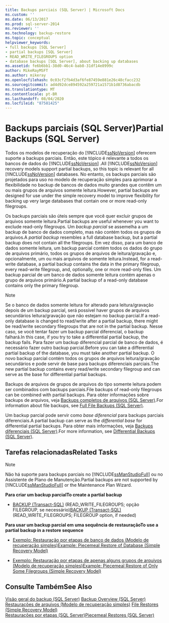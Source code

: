 ```yaml
---
title: Backups parciais (SQL Server) | Microsoft Docs
ms.custom: ''
ms.date: 06/13/2017
ms.prod: sql-server-2014
ms.reviewer: ''
ms.technology: backup-restore
ms.topic: conceptual
helpviewer_keywords:
- full backups [SQL Server]
- partial backups [SQL Server]
- READ_WRITE_FILEGROUPS option
- database backups [SQL Server], about backing up databases
ms.assetid: fe6b6bb1-38d0-46c4-bab8-31df14e8999c
author: MikeRayMSFT
ms.author: mikeray
ms.openlocfilehash: 0c03cf2fb4d3af6fe87459e881e26c48cfacc232
ms.sourcegitcommit: ad4d92dce894592a259721a1571b1d8736abacdb
ms.translationtype: MT
ms.contentlocale: pt-BR
ms.lasthandoff: 08/04/2020
ms.locfileid: "87581425"
---
```

# <a name="partial-backups-sql-server"></a><span data-ttu-id="d3c72-102">Backups parciais (SQL Server)</span><span class="sxs-lookup"><span data-stu-id="d3c72-102">Partial Backups (SQL Server)</span></span>
  <span data-ttu-id="d3c72-103">Todos os modelos de recuperação do [!INCLUDE[ssNoVersion](../../includes/ssnoversion-md.md)] oferecem suporte a backups parciais. Então, este tópico é relevante a todos os bancos de dados do [!INCLUDE[ssNoVersion](../../includes/ssnoversion-md.md)] .</span><span class="sxs-lookup"><span data-stu-id="d3c72-103">All [!INCLUDE[ssNoVersion](../../includes/ssnoversion-md.md)] recovery models support partial backups, so this topic is relevant for all [!INCLUDE[ssNoVersion](../../includes/ssnoversion-md.md)] databases.</span></span> <span data-ttu-id="d3c72-104">No entanto, os backups parciais são projetados para uso no modelo de recuperação simples para aprimorar a flexibilidade no backup de bancos de dados muito grandes que contêm um ou mais grupos de arquivos somente leitura.</span><span class="sxs-lookup"><span data-stu-id="d3c72-104">However, partial backups are designed for use under the simple recovery model to improve flexibility for backing up very large databases that contain one or more read-only filegroups.</span></span>  
  
 <span data-ttu-id="d3c72-105">Os backups parciais são úteis sempre que você quer excluir grupos de arquivos somente leitura.</span><span class="sxs-lookup"><span data-stu-id="d3c72-105">Partial backups are useful whenever you want to exclude read-only filegroups.</span></span> <span data-ttu-id="d3c72-106">Um *backup parcial* se assemelha a um backup de banco de dados completo, mas não contém todos os grupos de arquivos.</span><span class="sxs-lookup"><span data-stu-id="d3c72-106">A *partial backup* resembles a full database backup, but a partial backup does not contain all the filegroups.</span></span> <span data-ttu-id="d3c72-107">Em vez disso, para um banco de dados somente leitura, um backup parcial contém todos os dados do grupo de arquivos primário, todos os grupos de arquivos de leitura/gravação e, opcionalmente, um ou mais arquivos de somente leitura.</span><span class="sxs-lookup"><span data-stu-id="d3c72-107">Instead, for a read-write database, a partial backup contains the data in the primary filegroup, every read-write filegroup, and, optionally, one or more read-only files.</span></span> <span data-ttu-id="d3c72-108">Um backup parcial de um banco de dados somente leitura contém apenas o grupo de arquivos primário.</span><span class="sxs-lookup"><span data-stu-id="d3c72-108">A partial backup of a read-only database contains only the primary filegroup.</span></span>  
  
> [!NOTE]  
>  <span data-ttu-id="d3c72-109">Se o banco de dados somente leitura for alterado para leitura/gravação depois de um backup parcial, será possível haver grupos de arquivos secundários leitura/gravação que não estejam no backup parcial.</span><span class="sxs-lookup"><span data-stu-id="d3c72-109">If a read-only database is changed to read/write after a partial backup, there might be read/write secondary filegroups that are not in the partial backup.</span></span> <span data-ttu-id="d3c72-110">Nesse caso, se você tentar fazer um backup parcial diferencial, o backup falhará.</span><span class="sxs-lookup"><span data-stu-id="d3c72-110">In this case, if you try to take a differential partial backup, the backup fails.</span></span> <span data-ttu-id="d3c72-111">Para fazer um backup diferencial parcial de banco de dados, é necessário fazer outro backup parcial.</span><span class="sxs-lookup"><span data-stu-id="d3c72-111">Before you can take a differential partial backup of the database, you must take another partial backup.</span></span> <span data-ttu-id="d3c72-112">O novo backup parcial contém todos os grupos de arquivos leitura/gravação secundários e pode servir de base para backups diferenciais parciais.</span><span class="sxs-lookup"><span data-stu-id="d3c72-112">The new partial backup contains every read/write secondary filegroup and can serve as the base for differential partial backups.</span></span>  
  
 <span data-ttu-id="d3c72-113">Backups de arquivos de grupos de arquivos do tipo somente leitura podem ser combinados com backups parciais.</span><span class="sxs-lookup"><span data-stu-id="d3c72-113">File backups of read-only filegroups can be combined with partial backups.</span></span> <span data-ttu-id="d3c72-114">Para obter informações sobre backups de arquivos, veja [Backups completos de arquivos &#40;SQL Server&#41;](full-file-backups-sql-server.md).</span><span class="sxs-lookup"><span data-stu-id="d3c72-114">For information about file backups, see [Full File Backups &#40;SQL Server&#41;](full-file-backups-sql-server.md).</span></span>  
  
 <span data-ttu-id="d3c72-115">Um backup parcial pode servir como *base diferencial* para backups parciais diferenciais.</span><span class="sxs-lookup"><span data-stu-id="d3c72-115">A partial backup can serve as the *differential base* for differential partial backups.</span></span> <span data-ttu-id="d3c72-116">Para obter mais informações, veja [Backups diferenciais &#40;SQL Server&#41;](differential-backups-sql-server.md).</span><span class="sxs-lookup"><span data-stu-id="d3c72-116">For more information, see [Differential Backups &#40;SQL Server&#41;](differential-backups-sql-server.md).</span></span>  
  
##  <a name="related-tasks"></a><a name="RelatedTasks"></a> <span data-ttu-id="d3c72-117">Tarefas relacionadas</span><span class="sxs-lookup"><span data-stu-id="d3c72-117">Related Tasks</span></span>  
  
> [!NOTE]  
>  <span data-ttu-id="d3c72-118">Não há suporte para backups parciais no [!INCLUDE[ssManStudioFull](../../includes/ssmanstudiofull-md.md)] ou no Assistente de Plano de Manutenção.</span><span class="sxs-lookup"><span data-stu-id="d3c72-118">Partial backups are not supported by [!INCLUDE[ssManStudioFull](../../includes/ssmanstudiofull-md.md)] or the Maintenance Plan Wizard.</span></span>  
  
 <span data-ttu-id="d3c72-119">**Para criar um backup parcial**</span><span class="sxs-lookup"><span data-stu-id="d3c72-119">**To create a partial backup**</span></span>  
  
-   <span data-ttu-id="d3c72-120">[BACKUP &#40;Transact-SQL&#41;](/sql/t-sql/statements/backup-transact-sql) (READ_WRITE_FILEGROUPS; opção FILEGROUP, se necessário)</span><span class="sxs-lookup"><span data-stu-id="d3c72-120">[BACKUP &#40;Transact-SQL&#41;](/sql/t-sql/statements/backup-transact-sql) (READ_WRITE_FILEGROUPS; FILEGROUP option, if needed)</span></span>  
  
 <span data-ttu-id="d3c72-121">**Para usar um backup parcial em uma sequência de restauração**</span><span class="sxs-lookup"><span data-stu-id="d3c72-121">**To use a partial backup in a restore sequence**</span></span>  
  
-   [<span data-ttu-id="d3c72-122">Exemplo: Restauração por etapas de banco de dados &#40;Modelo de recuperação simples&#41;</span><span class="sxs-lookup"><span data-stu-id="d3c72-122">Example: Piecemeal Restore of Database &#40;Simple Recovery Model&#41;</span></span>](example-piecemeal-restore-of-database-simple-recovery-model.md)  
  
-   [<span data-ttu-id="d3c72-123">Exemplo: Restauração por etapas de apenas alguns grupos de arquivos &#40;Modelo de recuperação simples&#41;</span><span class="sxs-lookup"><span data-stu-id="d3c72-123">Example: Piecemeal Restore of Only Some Filegroups &#40;Simple Recovery Model&#41;</span></span>](example-piecemeal-restore-of-only-some-filegroups-simple-recovery-model.md)  
  
## <a name="see-also"></a><span data-ttu-id="d3c72-124">Consulte Também</span><span class="sxs-lookup"><span data-stu-id="d3c72-124">See Also</span></span>  
 <span data-ttu-id="d3c72-125">[Visão geral do backup &#40;SQL Server&#41;](backup-overview-sql-server.md) </span><span class="sxs-lookup"><span data-stu-id="d3c72-125">[Backup Overview &#40;SQL Server&#41;](backup-overview-sql-server.md) </span></span>  
 <span data-ttu-id="d3c72-126">[Restaurações de arquivos &#40;Modelo de recuperação simples&#41;](file-restores-simple-recovery-model.md) </span><span class="sxs-lookup"><span data-stu-id="d3c72-126">[File Restores &#40;Simple Recovery Model&#41;](file-restores-simple-recovery-model.md) </span></span>  
 [<span data-ttu-id="d3c72-127">Restaurações por etapas &#40;SQL Server&#41;</span><span class="sxs-lookup"><span data-stu-id="d3c72-127">Piecemeal Restores &#40;SQL Server&#41;</span></span>](piecemeal-restores-sql-server.md)  
  
  
